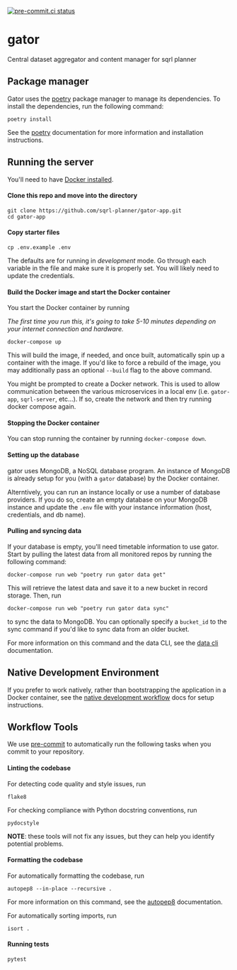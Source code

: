 [![pre-commit.ci status](https://results.pre-commit.ci/badge/github/sqrl-planner/gator/main.svg)](https://results.pre-commit.ci/latest/github/sqrl-planner/gator/main)

# gator
Central dataset aggregator and content manager for sqrl planner

## Package manager
Gator uses the [poetry](https://python-poetry.org/) package manager to manage its dependencies. To install the dependencies, run the following command:
```
poetry install
```
See the [poetry](https://python-poetry.org/) documentation for more information and
installation instructions.

## Running the server
You'll need to have [Docker installed](https://docs.docker.com/get-docker/).

#### Clone this repo and move into the directory
```shell
git clone https://github.com/sqrl-planner/gator-app.git
cd gator-app
```

#### Copy starter files
```shell
cp .env.example .env
```
The defaults are for running in *development* mode. Go through each variable in the file and make sure it is properly set. You will likely need to update the credentials.

#### Build the Docker image and start the Docker container

You start the Docker container by running

*The first time you run this, it's going to take 5-10 minutes depending on your internet connection and hardware.*
```shell
docker-compose up
```
This will build the image, if needed, and once built, automatically spin up a container with the image. If you'd like to force a rebuild of the image, you may additionally pass an optional ``--build`` flag to the above command.

You might be prompted to create a Docker network. This is used to allow communication between the various microservices in a local env (i.e. `gator-app`, `sqrl-server`, etc...). If so, create the network and then try running docker compose again.

#### Stopping the Docker container

You can stop running the container by running ``docker-compose down``.

#### Setting up the database

gator uses MongoDB, a NoSQL database program. An instance of MongoDB is already setup for you (with a ``gator`` database) by the Docker container.

Alterntively, you can run an instance locally or use a number of database providers. If you do so, create an empty database on your MongoDB instance and update the ``.env`` file with your instance information (host, credentials, and db name).

#### Pulling and syncing data

If your database is empty, you'll need timetable information to use gator. Start by pulling the latest data from all monitored repos by running the following command:
```shell
docker-compose run web "poetry run gator data get"
```
This will retrieve the latest data and save it to a new bucket in record storage. Then, run
```shell
docker-compose run web "poetry run gator data sync"
```
to sync the data to MongoDB. You can optionally specify a `bucket_id` to the sync command if you'd like to sync data from an older bucket.

For more information on this command and the data CLI, see the [data cli](/docs/data_cli.md) documentation.

## Native Development Environment
If you prefer to work natively, rather than bootstrapping the application in a Docker container, see the [native development workflow](docs/develop-native.md) docs for setup instructions.

## Workflow Tools
We use [pre-commit](https://pre-commit.com/) to automatically run the following tasks when you commit to your repository.

#### Linting the codebase
For detecting code quality and style issues, run
```
flake8
```
For checking compliance with Python docstring conventions, run
```
pydocstyle
```

**NOTE**: these tools will not fix any issues, but they can help you identify potential problems.


#### Formatting the codebase
For automatically formatting the codebase, run
```
autopep8 --in-place --recursive .
```
For more information on this command, see the [autopep8](https://pypi.python.org/pypi/autopep8) documentation.

For automatically sorting imports, run
```
isort .
```

#### Running tests
````
pytest
````
